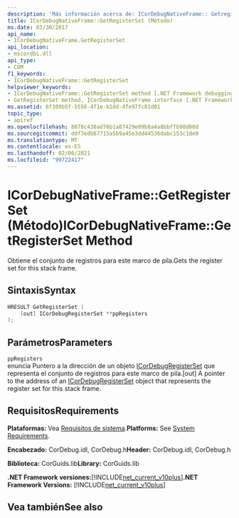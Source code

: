 ```yaml
---
description: 'Más información acerca de: ICorDebugNativeFrame:: Getregisterset ((método)'
title: ICorDebugNativeFrame::GetRegisterSet (Método)
ms.date: 03/30/2017
api_name:
- ICorDebugNativeFrame.GetRegisterSet
api_location:
- mscordbi.dll
api_type:
- COM
f1_keywords:
- ICorDebugNativeFrame::GetRegisterSet
helpviewer_keywords:
- ICorDebugNativeFrame::GetRegisterSet method [.NET Framework debugging]
- GetRegisterSet method, ICorDebugNativeFrame interface [.NET Framework debugging]
ms.assetid: 6f309b5f-5556-4f1e-b1dd-4fe97fc81d01
topic_type:
- apiref
ms.openlocfilehash: 8878c438ad76b1a87429e09b8a4a8bbffb90d00d
ms.sourcegitcommit: ddf7edb67715a5b9a45e3dd44536dabc153c1de0
ms.translationtype: MT
ms.contentlocale: es-ES
ms.lasthandoff: 02/06/2021
ms.locfileid: "99722417"
---
```

# <a name="icordebugnativeframegetregisterset-method"></a><span data-ttu-id="98f0d-103">ICorDebugNativeFrame::GetRegisterSet (Método)</span><span class="sxs-lookup"><span data-stu-id="98f0d-103">ICorDebugNativeFrame::GetRegisterSet Method</span></span>

<span data-ttu-id="98f0d-104">Obtiene el conjunto de registros para este marco de pila.</span><span class="sxs-lookup"><span data-stu-id="98f0d-104">Gets the register set for this stack frame.</span></span>  
  
## <a name="syntax"></a><span data-ttu-id="98f0d-105">Sintaxis</span><span class="sxs-lookup"><span data-stu-id="98f0d-105">Syntax</span></span>  
  
```cpp  
HRESULT GetRegisterSet (  
    [out] ICorDebugRegisterSet **ppRegisters  
);  
```  
  
## <a name="parameters"></a><span data-ttu-id="98f0d-106">Parámetros</span><span class="sxs-lookup"><span data-stu-id="98f0d-106">Parameters</span></span>  

 `ppRegisters`  
 <span data-ttu-id="98f0d-107">enuncia Puntero a la dirección de un objeto [ICorDebugRegisterSet](icordebugregisterset-interface.md) que representa el conjunto de registros para este marco de pila.</span><span class="sxs-lookup"><span data-stu-id="98f0d-107">[out] A pointer to the address of an [ICorDebugRegisterSet](icordebugregisterset-interface.md) object that represents the register set for this stack frame.</span></span>  
  
## <a name="requirements"></a><span data-ttu-id="98f0d-108">Requisitos</span><span class="sxs-lookup"><span data-stu-id="98f0d-108">Requirements</span></span>  

 <span data-ttu-id="98f0d-109">**Plataformas:** Vea [Requisitos de sistema](../../get-started/system-requirements.md).</span><span class="sxs-lookup"><span data-stu-id="98f0d-109">**Platforms:** See [System Requirements](../../get-started/system-requirements.md).</span></span>  
  
 <span data-ttu-id="98f0d-110">**Encabezado:** CorDebug.idl, CorDebug.h</span><span class="sxs-lookup"><span data-stu-id="98f0d-110">**Header:** CorDebug.idl, CorDebug.h</span></span>  
  
 <span data-ttu-id="98f0d-111">**Biblioteca:** CorGuids.lib</span><span class="sxs-lookup"><span data-stu-id="98f0d-111">**Library:** CorGuids.lib</span></span>  
  
 <span data-ttu-id="98f0d-112">**.NET Framework versiones:**[!INCLUDE[net_current_v10plus](../../../../includes/net-current-v10plus-md.md)]</span><span class="sxs-lookup"><span data-stu-id="98f0d-112">**.NET Framework Versions:** [!INCLUDE[net_current_v10plus](../../../../includes/net-current-v10plus-md.md)]</span></span>  
  
## <a name="see-also"></a><span data-ttu-id="98f0d-113">Vea también</span><span class="sxs-lookup"><span data-stu-id="98f0d-113">See also</span></span>
